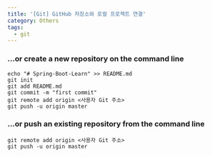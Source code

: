 ```yaml
---
title: '[Git] GitHub 저장소와 로컬 프로젝트 연결'
category: Others
tags:
  - git
---
```


### …or create a new repository on the command line

```shell
echo "# Spring-Boot-Learn" >> README.md
git init
git add README.md
git commit -m "first commit"
git remote add origin <사용자 Git 주소>
git push -u origin master
```

### …or push an existing repository from the command line

```shell
git remote add origin <사용자 Git 주소>
git push -u origin master
```
